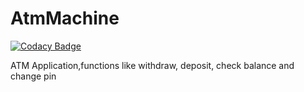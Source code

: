# AtmMachine

[![Codacy Badge](https://api.codacy.com/project/badge/Grade/85f7e4368d864fc1b87ae31f9d3a817e)](https://app.codacy.com/manual/99002469/AtmMachine?utm_source=github.com&utm_medium=referral&utm_content=99002469/AtmMachine&utm_campaign=Badge_Grade_Dashboard)

ATM Application,functions like withdraw, deposit, check balance and change pin
